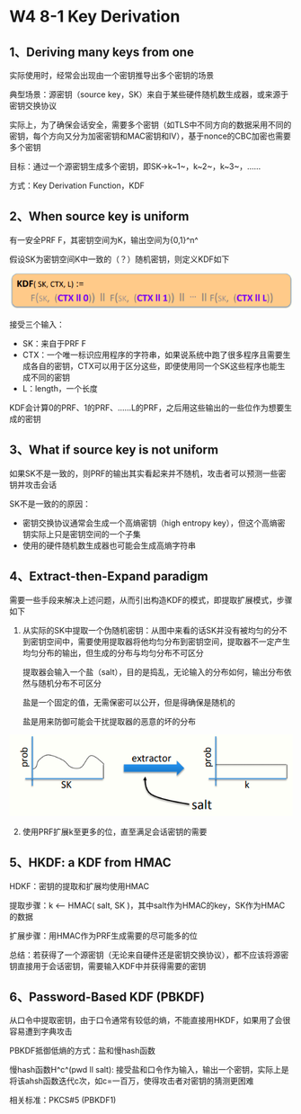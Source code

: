  # W4 8-1 Key Derivation

## 1、Deriving many keys from one

实际使用时，经常会出现由一个密钥推导出多个密钥的场景

典型场景：源密钥（source key，SK）来自于某些硬件随机数生成器，或来源于密钥交换协议

实际上，为了确保会话安全，需要多个密钥（如TLS中不同方向的数据采用不同的密钥，每个方向又分为加密密钥和MAC密钥和IV），基于nonce的CBC加密也需要多个密钥

目标：通过一个源密钥生成多个密钥，即SK→k~1~，k~2~，k~3~，……

方式：Key Derivation Function，KDF

## 2、When source key is uniform

有一安全PRF F，其密钥空间为K，输出空间为{0,1}^n^

假设SK为密钥空间K中一致的（？）随机密钥，则定义KDF如下

![image-20210613221349175](.././images/image-20210613221349175.png)

接受三个输入：

* SK：来自于PRF F 
* CTX：一个唯一标识应用程序的字符串，如果说系统中跑了很多程序且需要生成各自的密钥，CTX可以用于区分这些，即便使用同一个SK这些程序也能生成不同的密钥
* L：length，一个长度

KDF会计算0的PRF、1的PRF、……L的PRF，之后用这些输出的一些位作为想要生成的密钥

## 3、What if source key is not uniform

如果SK不是一致的，则PRF的输出其实看起来并不随机，攻击者可以预测一些密钥并攻击会话

SK不是一致的的原因：

* 密钥交换协议通常会生成一个高熵密钥（high entropy key），但这个高熵密钥实际上只是密钥空间的一个子集
* 使用的硬件随机数生成器也可能会生成高熵字符串

## 4、Extract-then-Expand paradigm

需要一些手段来解决上述问题，从而引出构造KDF的模式，即提取扩展模式，步骤如下

1. 从实际的SK中提取一个伪随机密钥：从图中来看的话SK并没有被均匀的分不到密钥空间中，需要使用提取器将他均匀分布到密钥空间，提取器不一定产生均匀分布的输出，但生成的分布与均匀分布不可区分

   提取器会输入一个盐（salt），目的是捣乱，无论输入的分布如何，输出分布依然与随机分布不可区分

   盐是一个固定的值，无需保密可以公开，但是得确保是随机的

   盐是用来防御可能会干扰提取器的恶意的坏的分布

![image-20210613221433087](.././images/image-20210613221433087.png)

2. 使用PRF扩展k至更多的位，直至满足会话密钥的需要

## 5、HKDF: a KDF from HMAC

HDKF：密钥的提取和扩展均使用HMAC

提取步骤：k ⟵ HMAC( salt, SK )，其中salt作为HMAC的key，SK作为HMAC的数据

扩展步骤：用HMAC作为PRF生成需要的尽可能多的位

总结：若获得了一个源密钥（无论来自硬件还是密钥交换协议），都不应该将源密钥直接用于会话密钥，需要输入KDF中并获得需要的密钥

## 6、Password-Based KDF (PBKDF)

从口令中提取密钥，由于口令通常有较低的熵，不能直接用HKDF，如果用了会很容易遭到字典攻击

PBKDF抵御低熵的方式：盐和慢hash函数

慢hash函数H^c^(pwd ll salt): 接受盐和口令作为输入，输出一个密钥，实际上是将该ahsh函数迭代c次，如c=一百万，使得攻击者对密钥的猜测更困难

相关标准：PKCS#5 (PBKDF1)